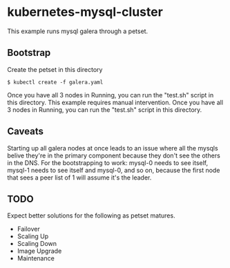 # kubernetes-mysql-cluster

This example runs mysql galera through a petset.

## Bootstrap

Create the petset in this directory
```
$ kubectl create -f galera.yaml
```

Once you have all 3 nodes in Running, you can run the "test.sh" script in this directory.
This example requires manual intervention.
Once you have all 3 nodes in Running, you can run the "test.sh" script in this directory.

## Caveats

Starting up all galera nodes at once leads to an issue where all the mysqls
belive they're in the primary component because they don't see the others in
the DNS. For the bootstrapping to work: mysql-0 needs to see itself, mysql-1
needs to see itself and mysql-0, and so on, because the first node that sees
a peer list of 1 will assume it's the leader.

## TODO

Expect better solutions for the following as petset matures.

* Failover
* Scaling Up
* Scaling Down
* Image Upgrade
* Maintenance

